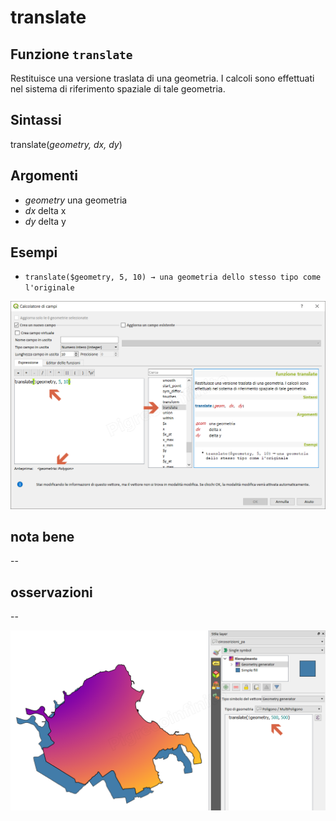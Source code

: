 # translate

## Funzione `translate`

Restituisce una versione traslata di una geometria. I calcoli sono effettuati nel sistema di riferimento spaziale di tale geometria.

## Sintassi

translate\(_geometry, dx, dy_\)

## Argomenti

* _geometry_ una geometria
* _dx_ delta x
* _dy_ delta y

## Esempi

* `translate($geometry, 5, 10) → una geometria dello stesso tipo come l'originale`

![](../../../.gitbook/assets/translate1.png)

## nota bene

--

## osservazioni

--

![](../../../.gitbook/assets/translate2.png)

